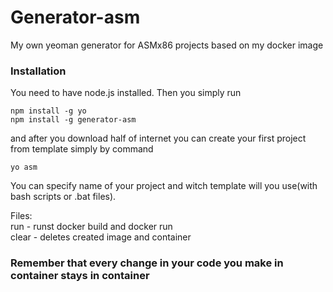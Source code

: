 # Generator-asm

My own yeoman generator for ASMx86 projects based on my docker image

### Installation

You need to have node.js installed. Then you simply run
```
npm install -g yo
npm install -g generator-asm
```
and after you download half of internet you can create your first project from template simply by command
```
yo asm
```
You can specify name of your project and witch template will you use(with bash scripts or .bat files).

Files:<br />
run - runst docker build and docker run<br />
clear - deletes created image and container<br />
### Remember that every change in your code you make in container stays in container
